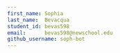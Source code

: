 ```yaml
---
first_name: Sophia
last_name:  Bevacqua
student_id: bevas598
email:      bevas598@newschool.edu
github_username: soph-bot
---
```

